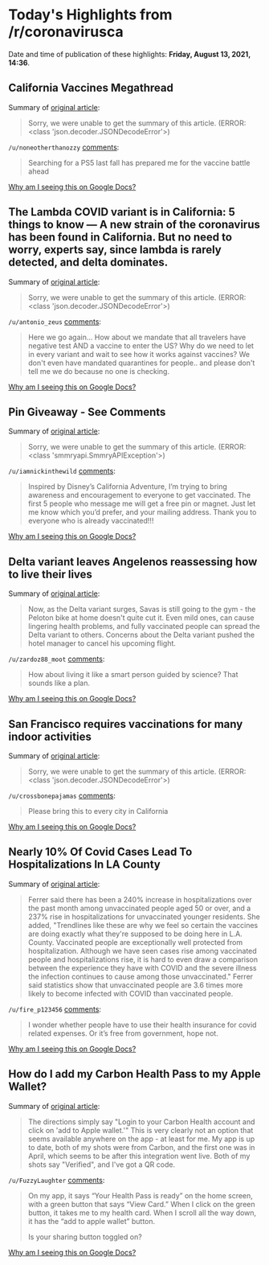 # Today's Highlights from /r/coronavirusca

Date and time of publication of these highlights: **Friday, August 13, 2021, 14:36**.

## California Vaccines Megathread

Summary of [original article](https://www.reddit.com/r/CoronavirusCA/comments/l35yck/california_vaccines_megathread/):

> Sorry, we were unable to get the summary of this article. (ERROR: <class 'json.decoder.JSONDecodeError'>)

`/u/noneotherthanozzy` [comments](https://www.reddit.com/r/CoronavirusCA/comments/l35yck/california_vaccines_megathread/):

> Searching for a PS5 last fall has prepared me for the vaccine battle ahead

[Why am I seeing this on Google Docs?](https://docs.google.com/document/d/1Dc6We63vOXIZsc0op-Bt4abqkYjXzOigalQqFxmvvbM/edit?usp=sharing)

## The Lambda COVID variant is in California: 5 things to know — A new strain of the coronavirus has been found in California. But no need to worry, experts say, since lambda is rarely detected, and delta dominates.

Summary of [original article](https://calmatters.org/health/coronavirus/2021/08/lambda-variant-california/):

> Sorry, we were unable to get the summary of this article. (ERROR: <class 'json.decoder.JSONDecodeError'>)

`/u/antonio_zeus` [comments](https://www.reddit.com/r/CoronavirusCA/comments/p3obe0/the_lambda_covid_variant_is_in_california_5/):

> Here we go again... How about we mandate that all travelers have negative test AND a vaccine to enter the US? Why do we need to let in every variant and wait to see how it works against vaccines? We don't even have mandated quarantines for people.. and please don't tell me we do because no one is checking.

[Why am I seeing this on Google Docs?](https://docs.google.com/document/d/1Dc6We63vOXIZsc0op-Bt4abqkYjXzOigalQqFxmvvbM/edit?usp=sharing)

## Pin Giveaway - See Comments

Summary of [original article](https://i.redd.it/t5lnzcay46h71.jpg):

> Sorry, we were unable to get the summary of this article. (ERROR: <class 'smmryapi.SmmryAPIException'>)

`/u/iamnickinthewild` [comments](https://www.reddit.com/r/CoronavirusCA/comments/p3r34o/pin_giveaway_see_comments/):

> Inspired by Disney’s California Adventure, I’m trying to bring awareness and encouragement to everyone to get vaccinated. The first 5 people who message me will get a free pin or magnet. Just let me know which you’d prefer, and your mailing address. Thank you to everyone who is already vaccinated!!!

[Why am I seeing this on Google Docs?](https://docs.google.com/document/d/1Dc6We63vOXIZsc0op-Bt4abqkYjXzOigalQqFxmvvbM/edit?usp=sharing)

## Delta variant leaves Angelenos reassessing how to live their lives

Summary of [original article](https://www.latimes.com/california/story/2021-08-13/delta-variant-leaves-angelenos-reassessing-how-to-live-their-lives):

> Now, as the Delta variant surges, Savas is still going to the gym - the Peloton bike at home doesn't quite cut it. Even mild ones, can cause lingering health problems, and fully vaccinated people can spread the Delta variant to others. Concerns about the Delta variant pushed the hotel manager to cancel his upcoming flight.

`/u/zardoz88_moot` [comments](https://www.reddit.com/r/CoronavirusCA/comments/p3p0if/delta_variant_leaves_angelenos_reassessing_how_to/):

> How about living it like a smart person guided by science? That sounds like a plan.

[Why am I seeing this on Google Docs?](https://docs.google.com/document/d/1Dc6We63vOXIZsc0op-Bt4abqkYjXzOigalQqFxmvvbM/edit?usp=sharing)

## San Francisco requires vaccinations for many indoor activities

Summary of [original article](https://www.latimes.com/california/story/2021-08-12/san-francisco-joins-la-indoor-covid-vaccine-mandate):

> Sorry, we were unable to get the summary of this article. (ERROR: <class 'json.decoder.JSONDecodeError'>)

`/u/crossbonepajamas` [comments](https://www.reddit.com/r/CoronavirusCA/comments/p37ars/san_francisco_requires_vaccinations_for_many/):

> Please bring this to every city in California

[Why am I seeing this on Google Docs?](https://docs.google.com/document/d/1Dc6We63vOXIZsc0op-Bt4abqkYjXzOigalQqFxmvvbM/edit?usp=sharing)

## Nearly 10% Of Covid Cases Lead To Hospitalizations In LA County

Summary of [original article](https://patch.com/california/cerritos/s/hqa2a/nearly-10-of-covid-cases-lead-to-hospitalizations-in-la-county?utm_source=alert-breakingnews):

> Ferrer said there has been a 240% increase in hospitalizations over the past month among unvaccinated people aged 50 or over, and a 237% rise in hospitalizations for unvaccinated younger residents. She added, "Trendlines like these are why we feel so certain the vaccines are doing exactly what they're supposed to be doing here in L.A. County. Vaccinated people are exceptionally well protected from hospitalization. Although we have seen cases rise among vaccinated people and hospitalizations rise, it is hard to even draw a comparison between the experience they have with COVID and the severe illness the infection continues to cause among those unvaccinated." Ferrer said statistics show that unvaccinated people are 3.6 times more likely to become infected with COVID than vaccinated people.

`/u/fire_p123456` [comments](https://www.reddit.com/r/CoronavirusCA/comments/p3fgfa/nearly_10_of_covid_cases_lead_to_hospitalizations/):

> I wonder whether people have to use their health insurance for covid related expenses. Or it’s free from government, hope not.

[Why am I seeing this on Google Docs?](https://docs.google.com/document/d/1Dc6We63vOXIZsc0op-Bt4abqkYjXzOigalQqFxmvvbM/edit?usp=sharing)

## How do I add my Carbon Health Pass to my Apple Wallet?

Summary of [original article](https://www.reddit.com/r/CoronavirusCA/comments/p3ge71/how_do_i_add_my_carbon_health_pass_to_my_apple/):

> The directions simply say "Login to your Carbon Health account and click on 'add to Apple wallet.'" This is very clearly not an option that seems available anywhere on the app - at least for me. My app is up to date, both of my shots were from Carbon, and the first one was in April, which seems to be after this integration went live. Both of my shots say "Verified", and I've got a QR code.

`/u/FuzzyLaughter` [comments](https://www.reddit.com/r/CoronavirusCA/comments/p3ge71/how_do_i_add_my_carbon_health_pass_to_my_apple/):

> On my app, it says “Your Health Pass is ready” on the home screen, with a green button that says “View Card.” When I click on the green button, it takes me to my health card. When I scroll all the way down, it has the “add to apple wallet” button.
> 
> Is your sharing button toggled on?

[Why am I seeing this on Google Docs?](https://docs.google.com/document/d/1Dc6We63vOXIZsc0op-Bt4abqkYjXzOigalQqFxmvvbM/edit?usp=sharing)

